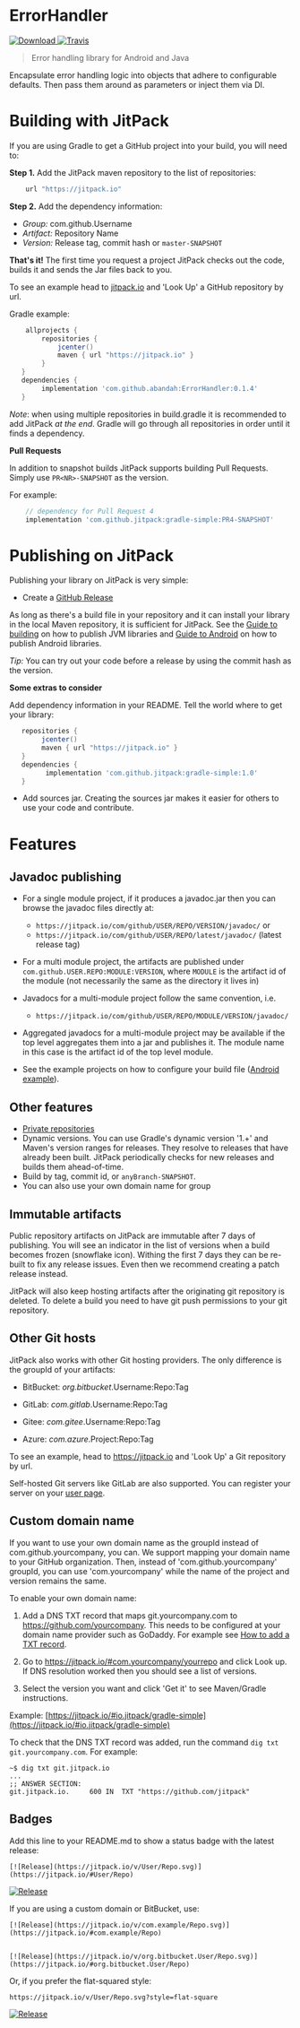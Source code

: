 # ErrorHandler
[![Download](https://api.bintray.com/packages/workable/maven/ErrorHandler/images/download.svg) ](https://bintray.com/workable/maven/ErrorHandler/_latestVersion)
[![Travis](https://travis-ci.org/Workable/java-error-handler.svg?branch=master)](https://travis-ci.org/Workable/java-error-handler)

> Error handling library for Android and Java

Encapsulate error handling logic into objects that adhere to configurable defaults. Then pass them around as parameters or inject them via DI. 


Building with JitPack
=====

If you are using Gradle to get a GitHub project into your build, you will need to:

**Step 1.** Add the JitPack maven repository to the list of repositories:

```gradle
    url "https://jitpack.io"
```

**Step 2.**  Add the dependency information:

 - *Group:* com.github.Username
 - *Artifact:* Repository Name
 - *Version:* Release tag, commit hash or `master-SNAPSHOT`

**That's it!** The first time you request a project JitPack checks out the code, builds it and sends the Jar files back to you.

To see an example head to [jitpack.io](https://jitpack.io) and 'Look Up' a GitHub repository by url.

Gradle example:
```gradle
    allprojects {
        repositories {
            jcenter()
            maven { url "https://jitpack.io" }
        }
   }
   dependencies {
        implementation 'com.github.abandah:ErrorHandler:0.1.4'
   }
```

*Note*: when using multiple repositories in build.gradle it is recommended to add JitPack *at the end*. Gradle will go through all repositories in order until it finds a dependency.


**Pull Requests**

In addition to snapshot builds JitPack supports building Pull Requests. Simply use `PR<NR>-SNAPSHOT` as the version.

For example:
```gradle
    // dependency for Pull Request 4
    implementation 'com.github.jitpack:gradle-simple:PR4-SNAPSHOT'
```

Publishing on JitPack
======

Publishing your library on JitPack is very simple:

- Create a [GitHub Release](https://github.com/blog/1547-release-your-software)  

As long as there's a build file in your repository and it can install your library in the local Maven repository, it is sufficient for JitPack. See the [Guide to building](BUILDING.md) on how to publish JVM libraries and [Guide to Android](ANDROID.md) on how to publish Android libraries.

*Tip:* You can try out your code before a release by using the commit hash as the version.

**Some extras to consider**

Add dependency information in your README. Tell the world where to get your library:

```gradle
   repositories {
        jcenter()
        maven { url "https://jitpack.io" }
   }
   dependencies {
         implementation 'com.github.jitpack:gradle-simple:1.0'
   }
```  

- Add sources jar. Creating the sources jar makes it easier for others to use your code and contribute.


# Features #

## Javadoc publishing ##

- For a single module project, if it produces a javadoc.jar then you can browse the javadoc files directly at: 
    - `https://jitpack.io/com/github/USER/REPO/VERSION/javadoc/` or
    - `https://jitpack.io/com/github/USER/REPO/latest/javadoc/` (latest release tag)

- For a multi module project, the artifacts are published under `com.github.USER.REPO:MODULE:VERSION`, where `MODULE` is the artifact id of the module (not necessarily the same as the directory it lives in)

- Javadocs for a multi-module project follow the same convention, i.e.

    - `https://jitpack.io/com/github/USER/REPO/MODULE/VERSION/javadoc/` 

- Aggregated javadocs for a multi-module project may be available if the top level aggregates them into a jar and publishes it. The module name in this case is the artifact id of the top level module.

- See the example projects on how to configure your build file ([Android example](https://github.com/jitpack/android-example/blob/master/library/build.gradle)). 

## Other features #

- [Private repositories](https://jitpack.io/private)
- Dynamic versions. You can use Gradle's dynamic version '1.+' and Maven's version ranges for releases. They resolve to releases that have already been built. JitPack periodically checks for new releases and builds them ahead-of-time.
- Build by tag, commit id, or `anyBranch-SNAPSHOT`.
- You can also use your own domain name for group

## Immutable artifacts #

Public repository artifacts on JitPack are immutable after 7 days of publishing. You will see an indicator in the list of versions when a build becomes frozen (snowflake icon).
Withing the first 7 days they can be re-built to fix any release issues. Even then we recommend creating a patch release instead.

JitPack will also keep hosting artifacts after the originating git repository is deleted.
To delete a build you need to have git push permissions to your git repository.

## Other Git hosts ##

JitPack also works with other Git hosting providers. The only difference is the groupId of your artifacts:

 - BitBucket: *org.bitbucket*.Username:Repo:Tag

 - GitLab: *com.gitlab*.Username:Repo:Tag
 
 - Gitee: *com.gitee*.Username:Repo:Tag
 
 - Azure: *com.azure*.Project:Repo:Tag

To see an example, head to https://jitpack.io and 'Look Up' a Git repository by url.

Self-hosted Git servers like GitLab are also supported. You can register your server on your [user page](https://jitpack.io/w/user).

## Custom domain name ##

If you want to use your own domain name as the groupId instead of com.github.yourcompany, you can.
We support mapping your domain name to your GitHub organization. Then, instead of 'com.github.yourcompany' groupId, you can use 'com.yourcompany' while the name of the project and version remains the same.

To enable your own domain name:  

  1. Add a DNS TXT record that maps git.yourcompany.com to https://github.com/yourcompany. This needs to be configured at your domain name provider such as GoDaddy. For example see [How to add a TXT record](https://uk.godaddy.com/help/add-a-txt-record-19232).  

  2. Go to https://jitpack.io/#com.yourcompany/yourrepo and click Look up. If DNS resolution worked then you should see a list of versions.   

  3. Select the version you want and click 'Get it' to see Maven/Gradle instructions.  

Example: [https://jitpack.io/#io.jitpack/gradle-simple](https://jitpack.io/#io.jitpack/gradle-simple)

To check that the DNS TXT record was added, run the command `dig txt git.yourcompany.com`. For example:
```
~$ dig txt git.jitpack.io
...
;; ANSWER SECTION:
git.jitpack.io.		600	IN	TXT	"https://github.com/jitpack"
```

## Badges ##

Add this line to your README.md to show a status badge with the latest release:

```
[![Release](https://jitpack.io/v/User/Repo.svg)]
(https://jitpack.io/#User/Repo)
```


[![Release](https://jitpack.io/v/jitpack/maven-simple.svg)](https://jitpack.io/#jitpack/maven-simple)


If you are using a custom domain or BitBucket, use:

```
[![Release](https://jitpack.io/v/com.example/Repo.svg)]
(https://jitpack.io/#com.example/Repo)


[![Release](https://jitpack.io/v/org.bitbucket.User/Repo.svg)]
(https://jitpack.io/#org.bitbucket.User/Repo)
```

Or, if you prefer the flat-squared style:

```
https://jitpack.io/v/User/Repo.svg?style=flat-square
```

[![Release](https://jitpack.io/v/jitpack/maven-simple.svg?style=flat-square)](https://jitpack.io/#jitpack/maven-simple)

